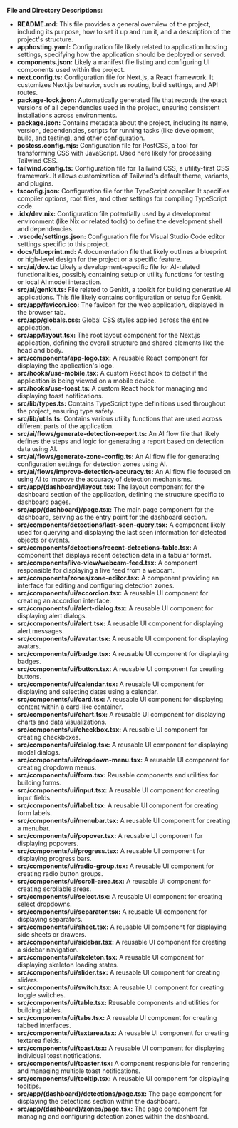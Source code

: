 **File and Directory Descriptions:**

*   **README.md:** This file provides a general overview of the project, including its purpose, how to set it up and run it, and a description of the project's structure.
*   **apphosting.yaml:** Configuration file likely related to application hosting settings, specifying how the application should be deployed or served.
*   **components.json:** Likely a manifest file listing and configuring UI components used within the project.
*   **next.config.ts:** Configuration file for Next.js, a React framework. It customizes Next.js behavior, such as routing, build settings, and API routes.
*   **package-lock.json:** Automatically generated file that records the exact versions of all dependencies used in the project, ensuring consistent installations across environments.
*   **package.json:** Contains metadata about the project, including its name, version, dependencies, scripts for running tasks (like development, build, and testing), and other configuration.
*   **postcss.config.mjs:** Configuration file for PostCSS, a tool for transforming CSS with JavaScript. Used here likely for processing Tailwind CSS.
*   **tailwind.config.ts:** Configuration file for Tailwind CSS, a utility-first CSS framework. It allows customization of Tailwind's default theme, variants, and plugins.
*   **tsconfig.json:** Configuration file for the TypeScript compiler. It specifies compiler options, root files, and other settings for compiling TypeScript code.
*   **.idx/dev.nix:** Configuration file potentially used by a development environment (like Nix or related tools) to define the development shell and dependencies.
*   **.vscode/settings.json:** Configuration file for Visual Studio Code editor settings specific to this project.
*   **docs/blueprint.md:** A documentation file that likely outlines a blueprint or high-level design for the project or a specific feature.
*   **src/ai/dev.ts:** Likely a development-specific file for AI-related functionalities, possibly containing setup or utility functions for testing or local AI model interaction.
*   **src/ai/genkit.ts:** File related to Genkit, a toolkit for building generative AI applications. This file likely contains configuration or setup for Genkit.
*   **src/app/favicon.ico:** The favicon for the web application, displayed in the browser tab.
*   **src/app/globals.css:** Global CSS styles applied across the entire application.
*   **src/app/layout.tsx:** The root layout component for the Next.js application, defining the overall structure and shared elements like the head and body.
*   **src/components/app-logo.tsx:** A reusable React component for displaying the application's logo.
*   **src/hooks/use-mobile.tsx:** A custom React hook to detect if the application is being viewed on a mobile device.
*   **src/hooks/use-toast.ts:** A custom React hook for managing and displaying toast notifications.
*   **src/lib/types.ts:** Contains TypeScript type definitions used throughout the project, ensuring type safety.
*   **src/lib/utils.ts:** Contains various utility functions that are used across different parts of the application.
*   **src/ai/flows/generate-detection-report.ts:** An AI flow file that likely defines the steps and logic for generating a report based on detection data using AI.
*   **src/ai/flows/generate-zone-config.ts:** An AI flow file for generating configuration settings for detection zones using AI.
*   **src/ai/flows/improve-detection-accuracy.ts:** An AI flow file focused on using AI to improve the accuracy of detection mechanisms.
*   **src/app/(dashboard)/layout.tsx:** The layout component for the dashboard section of the application, defining the structure specific to dashboard pages.
*   **src/app/(dashboard)/page.tsx:** The main page component for the dashboard, serving as the entry point for the dashboard section.
*   **src/components/detections/last-seen-query.tsx:** A component likely used for querying and displaying the last seen information for detected objects or events.
*   **src/components/detections/recent-detections-table.tsx:** A component that displays recent detection data in a tabular format.
*   **src/components/live-view/webcam-feed.tsx:** A component responsible for displaying a live feed from a webcam.
*   **src/components/zones/zone-editor.tsx:** A component providing an interface for editing and configuring detection zones.
*   **src/components/ui/accordion.tsx:** A reusable UI component for creating an accordion interface.
*   **src/components/ui/alert-dialog.tsx:** A reusable UI component for displaying alert dialogs.
*   **src/components/ui/alert.tsx:** A reusable UI component for displaying alert messages.
*   **src/components/ui/avatar.tsx:** A reusable UI component for displaying avatars.
*   **src/components/ui/badge.tsx:** A reusable UI component for displaying badges.
*   **src/components/ui/button.tsx:** A reusable UI component for creating buttons.
*   **src/components/ui/calendar.tsx:** A reusable UI component for displaying and selecting dates using a calendar.
*   **src/components/ui/card.tsx:** A reusable UI component for displaying content within a card-like container.
*   **src/components/ui/chart.tsx:** A reusable UI component for displaying charts and data visualizations.
*   **src/components/ui/checkbox.tsx:** A reusable UI component for creating checkboxes.
*   **src/components/ui/dialog.tsx:** A reusable UI component for displaying modal dialogs.
*   **src/components/ui/dropdown-menu.tsx:** A reusable UI component for creating dropdown menus.
*   **src/components/ui/form.tsx:** Reusable components and utilities for building forms.
*   **src/components/ui/input.tsx:** A reusable UI component for creating input fields.
*   **src/components/ui/label.tsx:** A reusable UI component for creating form labels.
*   **src/components/ui/menubar.tsx:** A reusable UI component for creating a menubar.
*   **src/components/ui/popover.tsx:** A reusable UI component for displaying popovers.
*   **src/components/ui/progress.tsx:** A reusable UI component for displaying progress bars.
*   **src/components/ui/radio-group.tsx:** A reusable UI component for creating radio button groups.
*   **src/components/ui/scroll-area.tsx:** A reusable UI component for creating scrollable areas.
*   **src/components/ui/select.tsx:** A reusable UI component for creating select dropdowns.
*   **src/components/ui/separator.tsx:** A reusable UI component for displaying separators.
*   **src/components/ui/sheet.tsx:** A reusable UI component for displaying side sheets or drawers.
*   **src/components/ui/sidebar.tsx:** A reusable UI component for creating a sidebar navigation.
*   **src/components/ui/skeleton.tsx:** A reusable UI component for displaying skeleton loading states.
*   **src/components/ui/slider.tsx:** A reusable UI component for creating sliders.
*   **src/components/ui/switch.tsx:** A reusable UI component for creating toggle switches.
*   **src/components/ui/table.tsx:** Reusable components and utilities for building tables.
*   **src/components/ui/tabs.tsx:** A reusable UI component for creating tabbed interfaces.
*   **src/components/ui/textarea.tsx:** A reusable UI component for creating textarea fields.
*   **src/components/ui/toast.tsx:** A reusable UI component for displaying individual toast notifications.
*   **src/components/ui/toaster.tsx:** A component responsible for rendering and managing multiple toast notifications.
*   **src/components/ui/tooltip.tsx:** A reusable UI component for displaying tooltips.
*   **src/app/(dashboard)/detections/page.tsx:** The page component for displaying the detections section within the dashboard.
*   **src/app/(dashboard)/zones/page.tsx:** The page component for managing and configuring detection zones within the dashboard.